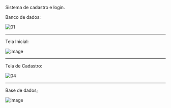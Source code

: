Sistema de cadastro e login.

Banco de dados:

![01](https://github.com/arthur-paraibano/Sistema-de-cadastro-e-login/assets/110489981/617e9336-e651-403b-a92f-c677c60c4daa)

---------------------------------------------------------------------------------------------------------------------------

Tela Inicial:

![image](https://github.com/arthur-paraibano/Sistema-de-cadastro-e-login/assets/110489981/f8cff403-659f-4e62-9ae0-215fa3a0cd1a)

---------------------------------------------------------------------------------------------------------------------------

Tela de Cadastro:

![04](https://github.com/arthur-paraibano/Sistema-de-cadastro-e-login/assets/110489981/e3459166-35bb-4016-8062-4c5fd52c059e)

---------------------------------------------------------------------------------------------------------------------------

Base de dados;

![image](https://github.com/arthur-paraibano/Sistema-de-cadastro-e-login/assets/110489981/229a33a6-2317-462a-bf66-852f8e5f6aad)

